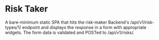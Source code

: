 # Risk Taker

A bare-minimum static SPA that hits the risk-maker Backend's /api/v1/risk-types/1/
endpoint and displays the response in a form with appropriate widgets. The form
data is validated and POSTed to /api/v1/risks/.
